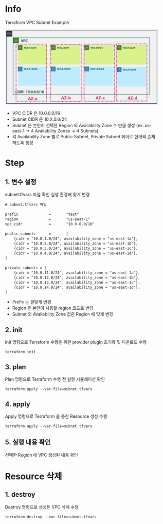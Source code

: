# Info
Terraform VPC Subnet Example

![](./02-subnet-diagram.png)

* VPC CIDR 은 10.0.0.0/16 
* Subnet CIDR 은 10.X.0.0/24 
* Subnet 은 본인이 선택한 Region 의 Availability Zone 수 만큼 생성 (ex. us-east-1 -> 4 Availability Zones -> 4 Subnets)
* 각 Availability Zone 별로 Public Subnet, Private Subnet 페어로 한개씩 존재하도록 생성

# Step

## 1. 변수 설정
subnet.tfvars 파일 확인 
실행 환경에 맞게 변경  

```
# subnet.tfvars 파일

prefix              =       "test"
region              =       "us-east-1"
vpc_cidr            =       "10.0.0.0/16"

public_subnets      =       [
    {cidr = "10.0.1.0/24", availability_zone = "us-east-1a"},
    {cidr = "10.0.2.0/24", availability_zone = "us-east-1b"},
    {cidr = "10.0.3.0/24", availability_zone = "us-east-1c"},
    {cidr = "10.0.4.0/24", availability_zone = "us-east-1d"},
]

private_subnets = [
    {cidr = "10.0.11.0/24", availability_zone = "us-east-1a"},
    {cidr = "10.0.12.0/24", availability_zone = "us-east-1b"},
    {cidr = "10.0.13.0/24", availability_zone = "us-east-1c"},
    {cidr = "10.0.14.0/24", availability_zone = "us-east-1d"},
]
```
* Prefix 는 알맞게 변경
* Region 은 본인이 사용할 region 코드로 변경
* Subnet 의 Availability Zone 값은 Region 에 맞게 변경


## 2. init  
Init 명령으로 Terraform 수행을 위한 provider plugin 초기화 및 다운로드 수행

```
terraform init
```

## 3. plan  
Plan 명령으로 Terraform 수행 전 실행 시뮬레이션 확인
```
terraform apply --var-file=subnet.tfvars
```  

## 4. apply  
Apply 명령으로 Terraform 을 통한 Resource 생성 수행
```
terraform apply --var-file=subnet.tfvars
```  

## 5. 실행 내용 확인
선택한 Region 에 VPC 생성된 내용 확인 


# Resource 삭제

## 1. destroy
Destroy 명령으로 생성된 VPC 삭제 수행
```
terraform destroy --var-file=subnet.tfvars
```
